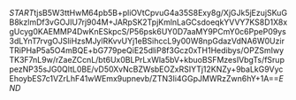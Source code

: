 $START$tjsB5W3ttHwM64pb5B+pliOVtCpvuG4a35S8Exy8g/XjGJk5jEzujSKuGB8kzlmDf3vGOJIU7rj904M+JARpSK2TpjKmlnLaGCsdoeqkYVVY7KS8D1X8xgUcyg0KAEMMP4DwKnESkpcS/P56psk6UY0D7aaMY9PCmY0c6PpeP09ys3dLYnT7rvgOJSliHzsMJylRKvvUYj1eBSihccL9y00W8npGdazVdNA6W0UzirTRiPHaP5a5O4mBQE+bG779peQiE25dliP8f3Gcz0xTH1Hedibys/OPZSmIwyTK3F7nL9w/rZaeZCcnL/bt6Ux0BLPrLxWla5bV+kbuoBSFMzesIVbgTs/fSruppezNP35sJG0QltL0BE/vD50XvNcBZWsbEOZxRSIYTj12KNZy+9baLkG9VycEhoybES7c1VZrLhF41wWEmx9upnevb/ZTN3Ii4GGpJMWRzZwn6hY+1A==$END$